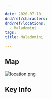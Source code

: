 ```yaml
---

date: 2020-07-10
dnd/ref/characters:
dnd/ref/locations:
  - Maladomini
tags:
title: Maladomini

---
```


## Map

![location.png](/images/dnd/location.png)

## Key Info


